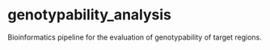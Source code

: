 # genotypability_analysis
Bioinformatics pipeline for the evaluation of genotypability of target regions.
